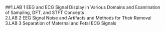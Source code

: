##1.LAB 1  EEG and ECG Signal Display in Various Domains and Examination of Sampling, DFT, and STFT Concepts .<br>
2.LAB 2  EEG Signal Noise and Artifacts and Methods for Their Removal <br>
3.LAB 3 Separation of Maternal and Fetal ECG Signals <br>
